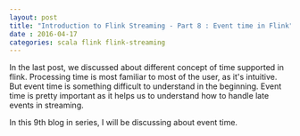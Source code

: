 ```yaml
---
layout: post
title: "Introduction to Flink Streaming - Part 8 : Event time in Flink"
date : 2016-04-17
categories: scala flink flink-streaming
---
```

In the last post, we discussed about different concept of time supported in flink. Processing time is most familiar to most of the user, as it's intuitive. But event time is something difficult to understand in the beginning. Event time is pretty important as it helps us to understand how to handle late events in streaming.

In this 9th blog in series, I will be discussing about event time.





